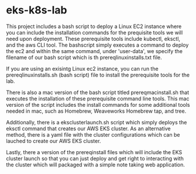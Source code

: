 # eks-k8s-lab
This project includes a bash script to deploy a Linux EC2 instance where you can include the installation commands for the prequisite tools we will need upon deployment.
These prerequisite tools include kubectl, eksctl, and the aws CLI tool. The bashscript simply executes a command to deploy the ec2 and within the same command, under 'user-data', we specify the filename of our bash script which is th prereqlinuxinstalls.txt file.

If you are using an exisintg Linux ec2 instance, you can run the prereqlinuxinstalls.sh (bash script) file to install the prerequisite tools for the lab.

There is also a mac version of the bash script titled prereqmacinstall.sh that executes the installation of these prerequisite command line tools. This mac version of the script includes the install commands for some additional tools needed in mac, such as Homebrew, Weaveworks Homebrew tap, and tree.

Additionally, there is a eksclusterlaunch.sh script which simply deploys the eksctl command that creates our AWS EKS cluster. As an alternative method, there is a yaml file with the cluster configurations which can be lauched to create our AWS EKS cluster.

Lastly, there a version of the prereqinstall files which will include the EKS cluster launch so that you can just deploy and get right to interacting with the cluster which will packaged with a simple note taking web application.
